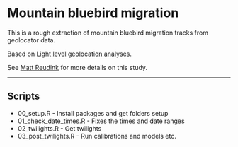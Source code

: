# Mountain bluebird migration

This is a rough extraction of mountain bluebird migration tracks from geolocator
data.

Based on [Light level geolocation analyses](https://geolocationmanual.vogelwarte.ch/). 

See [Matt Reudink](https://www.mattreudink.com/) for more details on this study.

---

## Scripts
- 00_setup.R - Install packages and get folders setup
- 01_check_date_times.R - Fixes the times and date ranges
- 02_twilights.R - Get twilights
- 03_post_twilights.R - Run calibrations and models etc.
